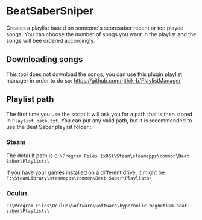 # BeatSaberSniper

Creates a playlist based on someone's scoresaber recent or top played songs.
You can choose the number of songs you want in the playlist and the songs will bee ordered accordingly.

## Downloading songs
This tool does not download the songs, you can use this plugin playlist manager in order to do so: https://github.com/rithik-b/PlaylistManager

## Playlist path
The first time you use the script it will ask you for a path that is then stored in `Playlist path.txt`. You can put any valid path, but it is recommended to use the Beat Saber playlist folder :

### Steam
The default path is
`C:\Program Files (x86)\Steam\steamapps\common\Beat Saber\Playlists\`

If you have your games installed on a different drive, it might be
`F:\SteamLibrary\steamapps\common\Beat Saber\Playlists\`

### Oculus
`C:\Program Files\Oculus\Software\Software\hyperbolic-magnetism-beat-saber\Playlists\`
